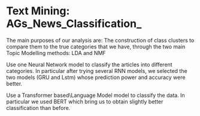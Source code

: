 # Text Mining: AGs_News_Classification_

The main purposes of our analysis are: The construction of class clusters to compare them to the true categories that we have, through the two main Topic Modelling methods: LDA and NMF

Use one Neural Network model to classify the articles into different categories. In particular after trying several RNN models, we selected the two models (GRU and Lstm) whose prediction power and accuracy were better.

Use a Transformer based\Language Model model to classify the data. In particular we used BERT which bring us to obtain slightly better classification than before.
